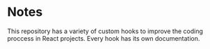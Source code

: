 # Notes

This repository has a variety of custom hooks to improve the coding proccess in React projects.
Every hook has its own documentation.